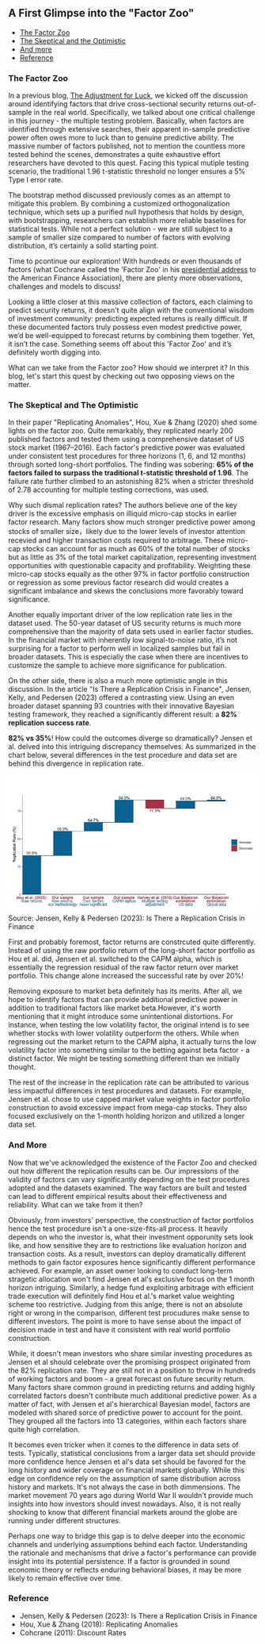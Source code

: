#

## A First Glimpse into the "Factor Zoo"

- [The Factor Zoo](#crisis)
- [The Skeptical and the Optimistic](#two)
- [And more](#more)
- [Reference](#ref)

### The Factor Zoo <a name="crisis"></a>


In a previous blog, [The Adjustment for Luck](https://skybluerw.github.io/2024/06/26/luck-factor-zoo.html), we kicked off the discussion around identifying factors that drive cross-sectional security returns out-of-sample in the real world. Specifically, we talked about one critical challenge in this journey - the multiple testing problem. Basically, when factors are identified through extensive searches, their apparent in-sample predictive power often owes more to luck than to genuine predictive ability. The massive number of factors published, not to mention the countless more tested behind the scenes, demonstrates a quite exhaustive effort researchers have devoted to this quest. Facing this typical mutiple testing scenario, the traditional 1.96 t-statistic threshold no longer ensures a 5% Type I error rate. 

The bootstrap method discussed previously comes as an attempt to mitigate this problem. By combining a customized orthogonalization technique, which sets up a purified null hypothesis that holds by design, with bootstrapping, researchers can establish more reliable baselines for statistical tests. While not a perfect solution - we are still subject to a sample of smaller size compared to number of factors with evolving distribution, it’s certainly a solid starting point.

Time to pcontinue our exploration! With hundreds or even thousands of factors (what Cochrane called the 'Factor Zoo' in his [presidential address](https://www.nber.org/papers/w16972) to the American Finance Association), there are plenty more observations, challenges and models to discuss! 

Looking a little closer at this massive collection of factors, each claiming to predict security returns, it doesn't quite align with the conventional wisdom of investment community: predicting expected returns is really difficult. If these documented factors truly possess even modest predictive power, we’d be well-equipped to forecast returns by combining them together. Yet, it isn’t the case. Something seems off about this 'Factor Zoo' and it’s definitely worth digging into. 

What can we take from the Factor zoo? How should we interpret it? In this blog, let's start this quest by checking out two opposing views on the matter. 

### The Skeptical and The Optimistic <a name="two"></a>

In their paper "Replicating Anomalies", Hou, Xue & Zhang (2020) shed some lights on the factor zoo. Quite remarkably, they replicated nearly 200 published factors and tested them using a comprehensive dataset of US stock market (1967–2016). Each factor's predictive power was evaluated under consistent test procedures for three horizons (1, 6, and 12 months) through sorted long-short portfolios. The finding was sobering: **65% of the factors failed to surpass the traditional t-statistic threshold of 1.96**. The failure rate further climbed to an astonishing 82% when a stricter threshold of 2.78 accounting for multiple testing corrections, was used.

Why such dismal replication rates? The authors believe one of the key driver is the excessive emphasis on illiquid micro-cap stocks in earlier factor research. Many factors show much stronger predictive power among stocks of smaller size，likely due to the lower levels of investor attention recevied and higher transaction costs required to arbitrage. These micro-cap stocks can account for as much as 60% of the total number of stocks but as little as 3% of the total market capitalization, representing investment opportunities with questionable capacity and profitability. Weighting these micro-cap stocks equally as the other 97% in factor portfolio construction or regression as some previous factor research did would creates a significant imbalance and skews the conclusions more favorably toward significance.

Another equally important driver of the low replication rate lies in the dataset used. The 50-year dataset of US security returns is much more comprehensive than the majority of data sets used in earlier factor studies. In the financial market with inherently low signal-to-noise ratio, it’s not surprising for a factor to perform well in localized samples but fail in broader datasets. This is especially the case when there are incentives to customize the sample to achieve more significance for publication.

On the other side, there is also a much more optimistic angle in this discussion. In the article "Is There a Replication Crisis in Finance", Jensen, Kelly, and Pedersen (2023) offered a contrasting view. Using an even broader dataset spanning 93 countries with their innovative Bayesian testing framework, they reached a significantly different result: a **82% replication success rate**.

**82% vs 35%**! How could the outcomes diverge so dramatically? Jensen et al. delved into this intriguing discrepancy themselves. As summarized in the chart below, several differences in the test procedure and data set are behind this divergence in replication rate. 

![GDP](https://raw.githubusercontent.com/SkyBlueRW/SkyBlueRW.github.io/main/_posts/asset/replication.jpg)
Source: Jensen, Kelly & Pedersen (2023): Is There a Replication Crisis in Finance

First and probably foremost, factor returns are constrcuted quite differently. Instead of using the raw portfolio return of the long-short factor portfolio as Hou et al. did, Jensen et al. switched to the CAPM alpha, which is essentially the regression residual of the raw factor return over market portfolio. This change alone increased the successful rate by over 20%! 

Removing exposure to market beta definitely has its merits. After all, we hope to identify factors that can provide additional predictive power in addition to traditional factors like market beta.However, it's worth mentioning that it might introduce some unintentional distortions. For instance, when testing the low volatility factor, the original intend is to see whether stocks with lower volatility outperform the others. While when regressing out the market return to the CAPM alpha, it actually turns the low volatility factor into something similar to the betting against beta factor - a distinct factor. We might be testing something different than we initially thought.

The rest of the increase in the replication rate can be attributed to various less impactful differences in test procedures and datasets. For example, Jensen et al. chose to use capped market value weights in factor portfolio construction to avoid excessive impact from mega-cap stocks. They also focused exclusively on the 1-month holding horizon and utilized a longer data set. 

### And More <a name="more"></a>

Now that we've acknowledged the existence of the Factor Zoo and checked out how different the replication results can be. Our impressions of the validity of factors can vary significantly depending on the test procedures adopted and the datasets examined. The way factors are built and tested can lead to different empirical results about their effectiveness and reliability. What can we take from it then?

Obviously, from investors' perspective, the construction of factor portfolios hence the test procedure isn't a one-size-fits-all process. It heavily depends on who the investor is, what their investment opporunity sets look like, and how sensitive they are to restrictions like evaluation horizon and transaction costs. As a result, investors can deploy dramatically different methods to gain factor exposures hence significantly different performance achieved. For example, an asset owner looking to conduct long-term stragetic allocation won't find Jensen et al's exclusive focus on the 1 month horizon intriguing. Similarly, a hedge fund exploiting arbitrage with efficient trade execution will definitely find Hou et al.'s market value weighting scheme too restrictive. Judging from this anlge, there is not an absolute right or wrong in the comparison, different test procudures make sense to different investors. The point is more to have sense about the impact of decision made in test and have it consistent with real world portfolio construction. 

While, it doesn't mean investors who share similar investing procedures as Jensen et al should celebrate over the promising prospect originated from the 82% replication rate. They are still not in a position to throw in hundreds of working factors and boom - a great forecast on future security return. Many factors share common ground in predicting returns and adding highly correlated factors doesn't contribute much additional predictive power. As a matter of fact, with Jensen et al's hierarchical Bayesian model, factors are modeled with shared sorce of predictive power to account for the point. They grouped all the factors into 13 categories, within each factors share quite high correlation.  

It becomes even tricker when it comes to the difference in data sets of tests. Typically, statistical conclusions from a larger data set should provide more confidence hence Jensen et al's data set should be favored for the long history and wider coverage on financial markets globally. While this edge on confidence rely on the assumption of same distribution across history and markets. It's not always the case in both dimmensions. The market movement 70 years ago during World War II wouldn't provide much insights into how investors should invest nowadays. Also, it is not really shocking to know that different financial markets around the globe are running under different structures.



Perhaps one way to bridge this gap is to delve deeper into the economic channels and underlying assumptions behind each factor. Understanding the rationale and mechanisms that drive a factor's performance can provide insight into its potential persistence. If a factor is grounded in sound economic theory or reflects enduring behavioral biases, it may be more likely to remain effective over time.


### Reference <a name="ref"></a>
- Jensen, Kelly & Pedersen (2023): Is There a Replication Crisis in Finance
- Hou, Xue & Zhang (2018): Replicating Anomalies
- Cohcrane (2011): Discount Rates
